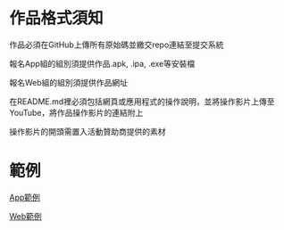 # 作品格式須知

作品必須在GitHub上傳所有原始碼並繳交repo連結至提交系統

報名App組的組別須提供作品.apk, .ipa, .exe等安裝檔

報名Web組的組別須提供作品網址

在README.md裡必須包括網頁或應用程式的操作說明，並將操作影片上傳至YouTube，將作品操作影片的連結附上

操作影片的開頭需置入活動贊助商提供的素材

# 範例

[App範例](./app_template/)

[Web範例](./web_template/)
